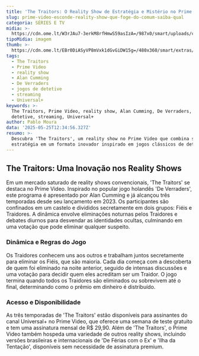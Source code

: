 ```yaml
---
title: 'The Traitors: O Reality Show de Estratégia e Mistério no Prime Video'
slug: prime-video-esconde-reality-show-que-foge-do-comum-saiba-qual
categoria: SÉRIES E TV
midia: >-
  https://cdn.ome.lt/W3rJAu7-3erkM8rfHmwS59asIzA=/987x0/smart/uploads/conteudo/fotos/the-traitor-prime-video.jpg
tipoMidia: imagem
thumb: >-
  https://cdn.ome.lt/EBr0DiASyVP8mVxk1dGvGiDW15g=/480x360/smart/extras/conteudos/the-traitor-prime-video-peq.jpg
tags:
  - The Traitors
  - Prime Video
  - reality show
  - Alan Cumming
  - De Verraders
  - jogos de detetive
  - streaming
  - Universal+
keywords: >-
  The Traitors, Prime Video, reality show, Alan Cumming, De Verraders, jogos de
  detetive, streaming, Universal+
author: Pablo Moura
data: '2025-05-25T12:34:56.327Z'
resumo: >-
  Descubra 'The Traitors', um reality show no Prime Video que combina suspense e
  estratégia em um formato inovador inspirado em jogos clássicos de detetive.
---
```


## The Traitors: Uma Inovação nos Reality Shows

Em um mercado saturado de reality shows convencionais, 'The Traitors' se destaca no Prime Video. Inspirado no popular jogo holandês 'De Verraders', este programa é apresentado por Alan Cumming e já alcançou três temporadas desde seu lançamento em 2023. Os participantes são confinados em um castelo e divididos secretamente em dois grupos: Fiéis e Traidores. A dinâmica envolve eliminações noturnas pelos Traidores e debates diurnos para desvendar as identidades ocultas, culminando em uma votação que pode eliminar qualquer suspeito.

### Dinâmica e Regras do Jogo

Os Traidores conhecem uns aos outros e trabalham juntos secretamente para eliminar os Fiéis, que são maioria. Cada dia começa com a descoberta de quem foi eliminado na noite anterior, seguido de intensas discussões e uma votação para decidir quem eles acreditam ser um Traidor. O jogo termina quando todos os Traidores são eliminados ou sobrevivem até o final, determinando como o prêmio em dinheiro é distribuído.

### Acesso e Disponibilidade

As três temporadas de 'The Traitors' estão disponíveis para assinantes do canal Universal+ no Prime Video, que oferece uma semana de teste gratuito e tem uma assinatura mensal de R$ 29,90. Além de 'The Traitors', o Prime Video também hospeda uma variedade de outros reality shows, incluindo versões brasileiras e internacionais de 'De Férias com o Ex' e 'Ilha da Tentação', disponíveis sem necessidade de assinatura premium.
